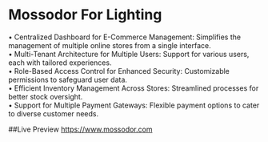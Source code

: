# Mossodor For Lighting

• Centralized Dashboard for E-Commerce Management: Simplifies the management of multiple online stores from a single interface.<br />
• Multi-Tenant Architecture for Multiple Users: Support for various users, each with tailored experiences.<br />
• Role-Based Access Control for Enhanced Security: Customizable permissions to safeguard user data.<br />
• Efficient Inventory Management Across Stores: Streamlined processes for better stock oversight.<br />
• Support for Multiple Payment Gateways: Flexible payment options to cater to diverse customer needs.<br />

##Live Preview https://www.mossodor.com

